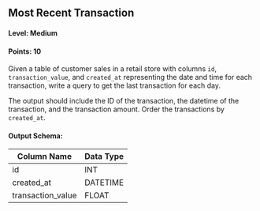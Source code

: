 ## Most Recent Transaction

#### Level: Medium  
#### Points: 10  

Given a table of customer sales in a retail store with columns `id`, `transaction_value`, and `created_at` representing the date and time for each transaction, write a query to get the last transaction for each day.  

The output should include the ID of the transaction, the datetime of the transaction, and the transaction amount. Order the transactions by `created_at`.  

#### Output Schema:  

| Column Name         | Data Type  |
|---------------------|-----------|
| id                 | INT       |
| created_at         | DATETIME  |
| transaction_value  | FLOAT     |
